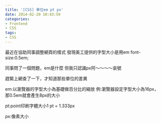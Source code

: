 ```yaml
---
title: '[CSS] 單位em pt px'
date: 2014-02-20 10:43:59
categories:
- Frontend
- CSS
tags:
- CSS
---
```

最近在協助同事調整網頁的樣式
發現美工提供的字型大小是用em
font-size:0.5em;

<!--more-->

同事問了一個問題，em是什麼
但我只認識px阿～～～～哀號

趕緊上網查了一下，才知道那些單位的差異

em:以瀏覽器的字型大小為基礎做百分比的縮放
例:瀏覽器設定字型大小為16px，那0.5em就會產生8px的大小

pt:point印刷字體大小1 pt = 1.333px

px:像素大小